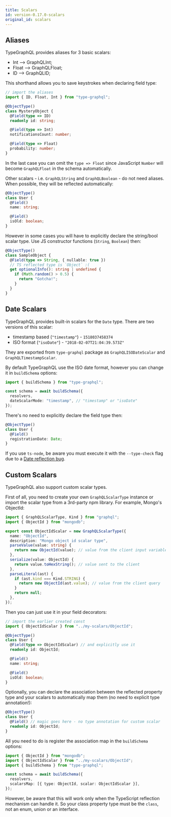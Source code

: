 ```yaml
---
title: Scalars
id: version-0.17.0-scalars
original_id: scalars
---
```


## Aliases

TypeGraphQL provides aliases for 3 basic scalars:

- Int --> GraphQLInt;
- Float --> GraphQLFloat;
- ID --> GraphQLID;

This shorthand allows you to save keystrokes when declaring field type:

```typescript
// import the aliases
import { ID, Float, Int } from "type-graphql";

@ObjectType()
class MysteryObject {
  @Field(type => ID)
  readonly id: string;

  @Field(type => Int)
  notificationsCount: number;

  @Field(type => Float)
  probability: number;
}
```

In the last case you can omit the `type => Float` since JavaScript `Number` will become `GraphQLFloat` in the schema automatically.

Other scalars - i.e. `GraphQLString` and `GraphQLBoolean` - do not need aliases. When possible, they will be reflected automatically:

```typescript
@ObjectType()
class User {
  @Field()
  name: string;

  @Field()
  isOld: boolean;
}
```

However in some cases you will have to explicitly declare the string/bool scalar type. Use JS constructor functions (`String`, `Boolean`) then:

```typescript
@ObjectType()
class SampleObject {
  @Field(type => String, { nullable: true })
  // TS reflected type is `Object` :(
  get optionalInfo(): string | undefined {
    if (Math.random() > 0.5) {
      return "Gotcha!";
    }
  }
}
```

## Date Scalars

TypeGraphQL provides built-in scalars for the `Date` type. There are two versions of this scalar:

- timestamp based (`"timestamp"`) - `1518037458374`
- ISO format (`"isoDate"`) - `"2018-02-07T21:04:39.573Z"`

They are exported from `type-graphql` package as `GraphQLISODateScalar` and `GraphQLTimestampScalar`.

By default TypeGraphQL use the ISO date format, however you can change it in `buildSchema` options:

```typescript
import { buildSchema } from "type-graphql";

const schema = await buildSchema({
  resolvers,
  dateScalarMode: "timestamp", // "timestamp" or "isoDate"
});
```

There's no need to explicitly declare the field type then:

```typescript
@ObjectType()
class User {
  @Field()
  registrationDate: Date;
}
```

If you use `ts-node`, be aware you must execute it with the `--type-check` flag due to a [Date reflection bug](https://github.com/TypeStrong/ts-node/issues/511).

## Custom Scalars

TypeGraphQL also support custom scalar types.

First of all, you need to create your own `GraphQLScalarType` instance or import the scalar type from a 3rd-party npm library. For example, Mongo's ObjectId:

```typescript
import { GraphQLScalarType, Kind } from "graphql";
import { ObjectId } from "mongodb";

export const ObjectIdScalar = new GraphQLScalarType({
  name: "ObjectId",
  description: "Mongo object id scalar type",
  parseValue(value: string) {
    return new ObjectId(value); // value from the client input variables
  },
  serialize(value: ObjectId) {
    return value.toHexString(); // value sent to the client
  },
  parseLiteral(ast) {
    if (ast.kind === Kind.STRING) {
      return new ObjectId(ast.value); // value from the client query
    }
    return null;
  },
});
```

Then you can just use it in your field decorators:

```typescript
// import the earlier created const
import { ObjectIdScalar } from "../my-scalars/ObjectId";

@ObjectType()
class User {
  @Field(type => ObjectIdScalar) // and explicitly use it
  readonly id: ObjectId;

  @Field()
  name: string;

  @Field()
  isOld: boolean;
}
```

Optionally, you can declare the association between the reflected property type and your scalars to automatically map them (no need to explicit type annotation!):

```typescript
@ObjectType()
class User {
  @Field() // magic goes here - no type annotation for custom scalar
  readonly id: ObjectId;
}
```

All you need to do is register the association map in the `buildSchema` options:

```typescript
import { ObjectId } from "mongodb";
import { ObjectIdScalar } from "../my-scalars/ObjectId";
import { buildSchema } from "type-graphql";

const schema = await buildSchema({
  resolvers,
  scalarsMap: [{ type: ObjectId, scalar: ObjectIdScalar }],
});
```

However, be aware that this will work only when the TypeScript reflection mechanism can handle it. So your class property type must be the `class`, not an enum, union or an interface.
